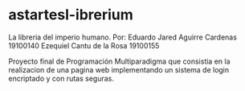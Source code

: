 # astartesl-ibrerium
La libreria del imperio humano.
Por: Eduardo Jared Aguirre Cardenas 19100140
Ezequiel Cantu de la Rosa 19100155

Proyecto final de Programación Multiparadigma que consistia en la realizacion de una pagina web implementando un sistema de login encriptado y con rutas seguras.

